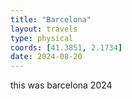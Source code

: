 ```yaml
---
title: "Barcelona"
layout: travels
type: physical
coords: [41.3851, 2.1734]
date: 2024-08-20
---
```


this was barcelona 2024